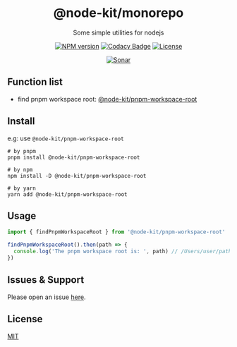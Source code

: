 <div style="text-align: center;" align="center">

# @node-kit/monorepo

Some simple utilities for nodejs

[![NPM version][npm-image]][npm-url]
[![Codacy Badge][codacy-image]][codacy-url]
[![License][license-image]][license-url]

[![Sonar][sonar-image]][sonar-url]

</div>

## Function list

- find pnpm workspace root: [@node-kit/pnpm-workspace-root](https://github.com/saqqdy/eslint-sets/tree/master/packages/pnpm-workspace-root)

## Install

e.g: use `@node-kit/pnpm-workspace-root`

```shell
# by pnpm
pnpm install @node-kit/pnpm-workspace-root

# by npm
npm install -D @node-kit/pnpm-workspace-root

# by yarn
yarn add @node-kit/pnpm-workspace-root
```

## Usage

```js
import { findPnpmWorkspaceRoot } from '@node-kit/pnpm-workspace-root'

findPnpmWorkspaceRoot().then(path => {
  console.log('The pnpm workspace root is: ', path) // /Users/user/path/of/package/root or null
})
```

## Issues & Support

Please open an issue [here](https://github.com/saqqdy/@node-kit/monorepo/issues).

## License

[MIT](LICENSE)

[npm-image]: https://img.shields.io/npm/v/@node-kit/monorepo.svg?style=flat-square
[npm-url]: https://npmjs.org/package/@node-kit/monorepo
[codacy-image]: https://app.codacy.com/project/badge/Grade/f70d4880e4ad4f40aa970eb9ee9d0696
[codacy-url]: https://www.codacy.com/gh/saqqdy/@node-kit/monorepo/dashboard?utm_source=github.com&utm_medium=referral&utm_content=saqqdy/@node-kit/monorepo&utm_campaign=Badge_Grade
[license-image]: https://img.shields.io/badge/License-MIT-blue.svg
[license-url]: LICENSE
[sonar-image]: https://sonarcloud.io/api/project_badges/quality_gate?project=saqqdy_node-kit
[sonar-url]: https://sonarcloud.io/dashboard?id=saqqdy_node-kit
